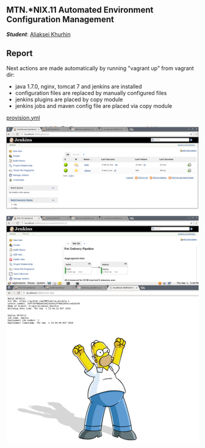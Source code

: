 MTN.*NIX.11 Automated Environment Configuration Management
---

***Student***: [Aliaksei Khurhin](https://epa.ms/1Cqi0K)

Report
---
Next actions are made automatically by running "vagrant up" from vagrant dir:

- java 1.7.0, nginx, tomcat 7 and jenkins are installed
- configuration files are replaced by manually configured files
- jenkins plugins are placed by copy module
- jenkins jobs and maven config file are placed via copy module

[provision.yml](/vagrant/ansible/provision.yml)

![Alt text](resources/jenkins.png "scr1")
![Alt text](resources/pipeline.png "scr2")
![Alt text](resources/app-server.png "scr1")
